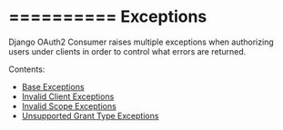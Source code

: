 ==========
Exceptions
==========

Django OAuth2 Consumer raises multiple exceptions when authorizing users under clients in order to control what errors are returned.

Contents:

* [Base Exceptions](base.md)
* [Invalid Client Exceptions](invalid_client.md)
* [Invalid Scope Exceptions](invalid_scope.md)
* [Unsupported Grant Type Exceptions](unsupported.md)
